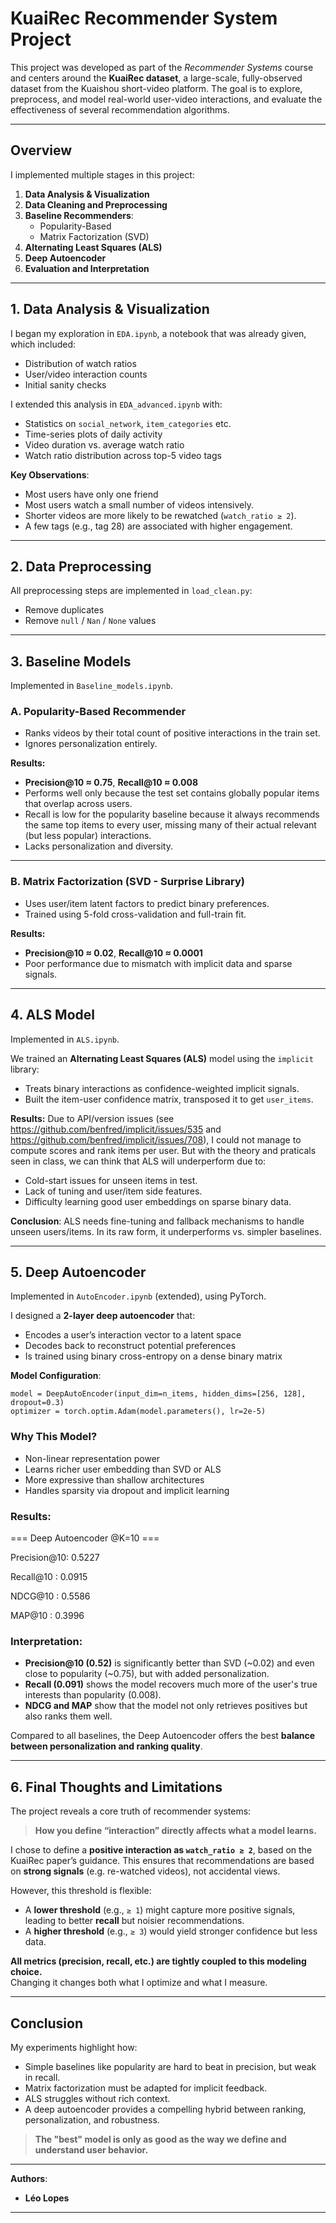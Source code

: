# KuaiRec Recommender System Project

This project was developed as part of the *Recommender Systems* course and centers around the **KuaiRec dataset**, a large-scale, fully-observed dataset from the Kuaishou short-video platform. The goal is to explore, preprocess, and model real-world user-video interactions, and evaluate the effectiveness of several recommendation algorithms.

---

## **Overview**

I implemented multiple stages in this project:
1. **Data Analysis & Visualization**
2. **Data Cleaning and Preprocessing**
3. **Baseline Recommenders**:
   - Popularity-Based
   - Matrix Factorization (SVD)
4. **Alternating Least Squares (ALS)**
5. **Deep Autoencoder**
6. **Evaluation and Interpretation**

---

## **1. Data Analysis & Visualization**

I began my exploration in `EDA.ipynb`, a notebook that was already given, which included:
- Distribution of watch ratios
- User/video interaction counts
- Initial sanity checks

I extended this analysis in `EDA_advanced.ipynb` with:
- Statistics on `social_network`, `item_categories` etc.
- Time-series plots of daily activity
- Video duration vs. average watch ratio
- Watch ratio distribution across top-5 video tags

**Key Observations**:
- Most users have only one friend
- Most users watch a small number of videos intensively.
- Shorter videos are more likely to be rewatched (`watch_ratio ≥ 2`).
- A few tags (e.g., tag 28) are associated with higher engagement.

---

## **2. Data Preprocessing**

All preprocessing steps are implemented in `load_clean.py`:

- Remove duplicates
- Remove `null` / `Nan` / `None` values

---

## **3. Baseline Models**

Implemented in `Baseline_models.ipynb`.

### **A. Popularity-Based Recommender**
- Ranks videos by their total count of positive interactions in the train set.
- Ignores personalization entirely.

**Results:**
- **Precision@10 ≈ 0.75**, **Recall@10 ≈ 0.008**
- Performs well only because the test set contains globally popular items that overlap across users.
- Recall is low for the popularity baseline because it always recommends the same top items to every user, missing many of their actual relevant (but less popular) interactions.
- Lacks personalization and diversity.

---

### **B. Matrix Factorization (SVD - Surprise Library)**
- Uses user/item latent factors to predict binary preferences.
- Trained using 5-fold cross-validation and full-train fit.

**Results:**
- **Precision@10 ≈ 0.02**, **Recall@10 ≈ 0.0001**
- Poor performance due to mismatch with implicit data and sparse signals.

---

## **4. ALS Model**

Implemented in `ALS.ipynb`.

We trained an **Alternating Least Squares (ALS)** model using the `implicit` library:
- Treats binary interactions as confidence-weighted implicit signals.
- Built the item-user confidence matrix, transposed it to get `user_items`.

**Results:**
Due to API/version issues (see https://github.com/benfred/implicit/issues/535 and https://github.com/benfred/implicit/issues/708), I could not manage to compute scores and rank items per user.
But with the theory and praticals seen in class, we can think that ALS will underperform due to:
  - Cold-start issues for unseen items in test.
  - Lack of tuning and user/item side features.
  - Difficulty learning good user embeddings on sparse binary data.

**Conclusion**: ALS needs fine-tuning and fallback mechanisms to handle unseen users/items. In its raw form, it underperforms vs. simpler baselines.

---

## **5. Deep Autoencoder**

Implemented in `AutoEncoder.ipynb` (extended), using PyTorch.

I designed a **2-layer deep autoencoder** that:
- Encodes a user’s interaction vector to a latent space
- Decodes back to reconstruct potential preferences
- Is trained using binary cross-entropy on a dense binary matrix

**Model Configuration**:

    model = DeepAutoEncoder(input_dim=n_items, hidden_dims=[256, 128], dropout=0.3)
    optimizer = torch.optim.Adam(model.parameters(), lr=2e-5)

### **Why This Model?**
- Non-linear representation power  
- Learns richer user embedding than SVD or ALS  
- More expressive than shallow architectures  
- Handles sparsity via dropout and implicit learning

### **Results:**

=== Deep Autoencoder @K=10 ===

Precision@10: 0.5227

Recall@10   : 0.0915

NDCG@10     : 0.5586

MAP@10      : 0.3996


### **Interpretation:**
- **Precision@10 (0.52)** is significantly better than SVD (~0.02) and even close to popularity (~0.75), but with added personalization.
- **Recall (0.091)** shows the model recovers much more of the user's true interests than popularity (0.008).
- **NDCG and MAP** show that the model not only retrieves positives but also ranks them well.

Compared to all baselines, the Deep Autoencoder offers the best **balance between personalization and ranking quality**.

---

## **6. Final Thoughts and Limitations**

The project reveals a core truth of recommender systems:  
> **How you define “interaction” directly affects what a model learns.**

I chose to define a **positive interaction as `watch_ratio ≥ 2`**, based on the KuaiRec paper’s guidance. This ensures that recommendations are based on **strong signals** (e.g. re-watched videos), not accidental views.

However, this threshold is flexible:
- A **lower threshold** (e.g., `≥ 1`) might capture more positive signals, leading to better **recall** but noisier recommendations.
- A **higher threshold** (e.g., `≥ 3`) would yield stronger confidence but less data.

**All metrics (precision, recall, etc.) are tightly coupled to this modeling choice.**  
Changing it changes both what I optimize and what I measure.

---

## **Conclusion**

My experiments highlight how:
- Simple baselines like popularity are hard to beat in precision, but weak in recall.
- Matrix factorization must be adapted for implicit feedback.
- ALS struggles without rich context.
- A deep autoencoder provides a compelling hybrid between ranking, personalization, and robustness.

> **The "best" model is only as good as the way we define and understand user behavior.**

---

**Authors**:  
- **Léo Lopes**

---
